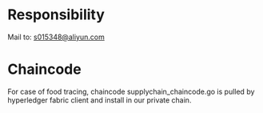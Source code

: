 # Responsibility

Mail to: s015348@aliyun.com

# Chaincode

For case of food tracing, chaincode supplychain_chaincode.go is pulled by hyperledger fabric client and install in our private chain.
